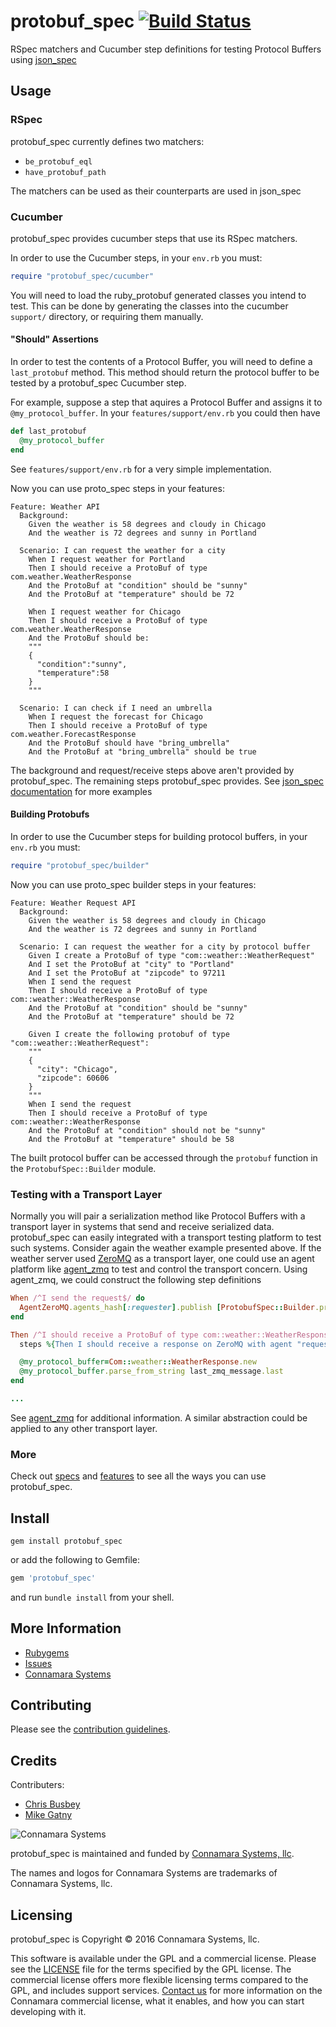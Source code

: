 protobuf\_spec [![Build Status](https://travis-ci.org/connamara/protobuf_spec.png)](https://travis-ci.org/connamara/protobuf_spec)
=============

RSpec matchers and Cucumber step definitions for testing Protocol Buffers using [json_spec](https://github.com/collectiveidea/json_spec)

Usage
-----

### RSpec

protobuf\_spec currently defines two matchers:

* ```be_protobuf_eql```
* ```have_protobuf_path```

The matchers can be used as their counterparts are used in json\_spec


### Cucumber

protobuf\_spec provides cucumber steps that use its RSpec matchers.

In order to use the Cucumber steps, in your ```env.rb``` you must:

```ruby
require "protobuf_spec/cucumber"
```

You will need to load the ruby_protobuf generated classes you intend to test.  This can be done by generating the classes into the cucumber ```support/``` directory, or requiring them manually.

#### "Should" Assertions 

In order to test the contents of a Protocol Buffer, you will need to define a ```last_protobuf``` method.  This method should return the protocol buffer to be tested by a protobuf_spec Cucumber step. 

For example, suppose a step that aquires a Protocol Buffer and assigns it to ```@my_protocol_buffer```.  In your ```features/support/env.rb``` you could then have

```ruby
def last_protobuf
  @my_protocol_buffer
end
```

See ```features/support/env.rb``` for a very simple implementation.

Now you can use proto_spec steps in your features:


```cucumber
Feature: Weather API
  Background: 
    Given the weather is 58 degrees and cloudy in Chicago
    And the weather is 72 degrees and sunny in Portland

  Scenario: I can request the weather for a city
    When I request weather for Portland
    Then I should receive a ProtoBuf of type com.weather.WeatherResponse
    And the ProtoBuf at "condition" should be "sunny"
    And the ProtoBuf at "temperature" should be 72

    When I request weather for Chicago
    Then I should receive a ProtoBuf of type com.weather.WeatherResponse
    And the ProtoBuf should be:
    """
    {
      "condition":"sunny",
      "temperature":58
    }
    """

  Scenario: I can check if I need an umbrella
    When I request the forecast for Chicago
    Then I should receive a ProtoBuf of type com.weather.ForecastResponse
    And the ProtoBuf should have "bring_umbrella"
    And the ProtoBuf at "bring_umbrella" should be true
```

The background and request/receive steps above aren't provided by protobuf_spec.  The remaining steps protobuf_spec provides.  See [json_spec documentation](https://github.com/collectiveidea/json_spec) for more examples

#### Building Protobufs

In order to use the Cucumber steps for building protocol buffers, in your ```env.rb``` you must:

```ruby
require "protobuf_spec/builder"
```
Now you can use proto_spec builder steps in your features:

```cucumber
Feature: Weather Request API
  Background: 
    Given the weather is 58 degrees and cloudy in Chicago
    And the weather is 72 degrees and sunny in Portland

  Scenario: I can request the weather for a city by protocol buffer
    Given I create a ProtoBuf of type "com::weather::WeatherRequest"
    And I set the ProtoBuf at "city" to "Portland"
    And I set the ProtoBuf at "zipcode" to 97211    
    When I send the request
    Then I should receive a ProtoBuf of type com::weather::WeatherResponse
    And the ProtoBuf at "condition" should be "sunny"
    And the ProtoBuf at "temperature" should be 72

    Given I create the following protobuf of type "com::weather::WeatherRequest":
    """
    {
      "city": "Chicago",
      "zipcode": 60606    
    }
    """
    When I send the request
    Then I should receive a ProtoBuf of type com::weather::WeatherResponse
    And the ProtoBuf at "condition" should not be "sunny"
    And the ProtoBuf at "temperature" should be 58
```

The built protocol buffer can be accessed through the ```protobuf``` function in the ```ProtobufSpec::Builder``` module.

### Testing with a Transport Layer

Normally you will pair a serialization method like Protocol Buffers with a transport layer in systems that send and receive serialized data. protobuf\_spec can easily integrated with a transport testing platform to test such systems.  Consider again the weather example presented above.  If the weather server used [ZeroMQ](http://zeromq.org) as a transport layer, one could use an agent platform like [agent_zmq](https://github.com/connamara/agent_zmq) to test and control the transport concern.  Using agent\_zmq, we could construct the following step definitions

```ruby
When /^I send the request$/ do
  AgentZeroMQ.agents_hash[:requester].publish [ProtobufSpec::Builder.protobuf.serialize_to_string]
end

Then /^I should receive a ProtoBuf of type com::weather::WeatherResponse$/
  steps %{Then I should receive a response on ZeroMQ with agent "requester"}

  @my_protocol_buffer=Com::weather::WeatherResponse.new
  @my_protocol_buffer.parse_from_string last_zmq_message.last
end

...
```

See [agent_zmq](https://github.com/connamara/agent_zmq) for additional information.  A similar abstraction could be applied to any other transport layer. 

### More

Check out [specs](https://github.com/connamara/protobuf_spec/blob/master/spec) and [features](https://github.com/connamara/protobuf_spec/blob/master/features) to see all the ways you can use protobuf_spec.

Install
-------

```shell
gem install protobuf_spec
```

or add the following to Gemfile:
```ruby
gem 'protobuf_spec'
```
and run `bundle install` from your shell.

More Information
----------------

* [Rubygems](https://rubygems.org/gems/protobuf_spec)
* [Issues](https://github.com/connamara/protobuf_spec/issues)
* [Connamara Systems](http://connamara.com)

Contributing
------------

Please see the [contribution guidelines](https://github.com/connamara/protobuf_spec/blob/master/CONTRIBUTION_GUIDELINES.md).

Credits
-------

Contributers:

* [Chris Busbey](https://github.com/cbusbey)
* [Mike Gatny](https://github.com/mgatny)

![Connamara Systems](http://www.connamara.com/wp-content/uploads/2016/01/connamara_logo_dark.png)

protobuf_spec is maintained and funded by [Connamara Systems, llc](http://connamara.com).

The names and logos for Connamara Systems are trademarks of Connamara Systems, llc.

Licensing
---------

protobuf_spec is Copyright © 2016 Connamara Systems, llc. 

This software is available under the GPL and a commercial license.  Please see the [LICENSE](https://github.com/connamara/protobuf_spec/blob/master/LICENSE.txt) file for the terms specified by the GPL license.  The commercial license offers more flexible licensing terms compared to the GPL, and includes support services.  [Contact us](mailto:info@connamara.com) for more information on the Connamara commercial license, what it enables, and how you can start developing with it.

